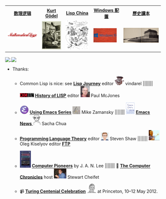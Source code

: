 <table>
  <tr>
  <th><a href="https://github.com/alaskasquirrel/mathematical-logic"> 数理逻辑 </a></th>
  <th><a href="https://github.com/alaskasquirrel/KurtGodel"> Kurt Gödel </a></th>
  <th><a href="https://github.com/alaskasquirrel/Lisp-China"> Lisp China </a></th>
  <th><a href="https://alaskasquirrel.github.io/post/windows/"> Windows 配置 </a></th>
  <th><a href="https://alaskasquirrel.github.io/post/culture/"> 歷史讀本 </a></th>
  <tr>
  <td><a href="https://github.com/alaskasquirrel/mathematical-logic"><img width="150px" src="./images/MathematicalLogic.png"/></a></td>
  <td><a href="https://github.com/alaskasquirrel/KurtGodel"><img width="75px" src="./images/KurtGodel.jpg"/></a></td>
  <td><a href="https://github.com/alaskasquirrel/Lisp-China"><img width="100px" src="./images/LandOfLisp.png"/></a></td>
  <td><a href="https://alaskasquirrel.github.io/post/windows/"><img width="75px" src="./images/windows.jpg"/></a></td>
  <td><a href="https://alaskasquirrel.github.io/post/culture/"><img width="175px" src="./images/城墙.jpg"/></a></td>
  </tr>
</table>

<a href="https://github.com/alaskasquirrel/Chinese-Podcasts">
  <img align="center" src="https://github-readme-stats.anuraghazra1.vercel.app/api/pin/?username=alaskasquirrel&repo=Chinese-Podcasts&theme=buefy" />
</a>

<a href="https://github.com/alaskasquirrel/Lisp-China">
  <img align="center" src="https://github-readme-stats.anuraghazra1.vercel.app/api/pin/?username=alaskasquirrel&repo=Lisp-China&theme=graywhite" />
</a>

- Thanks:

  * Common Lisp is nice: see <u>**[Lisp Journey](https://lisp-journey.gitlab.io/)**</u> editor <img width="30" src="./images/LispJourney.jpg"/> vindarel ||||||| <img width="45" src="./images/CHM.png"/> <u>**[History of LISP](http://www.softwarepreservation.org/projects/LISP)**</u> editor <img width="30" src="./images/McJones.jpg"/> Paul McJones

  * <img width="28" src="./images/EmacsLogo.png"/> <u>**[Using Emacs Series](https://cestlaz.github.io/stories/emacs/)**</u> <img width="25" src="./images/Zamansky.jpg"/> Mike Zamansky  |||||||  <img width="28" src="./images/EmacsNews.png"/> <u>**[Emacs News ](https://sachachua.com/blog/)**</u> <img width="25" src="./images/Chua.png"/>  Sacha Chua
  
  * <u>**[Programming Language Theory](https://steshaw.org/plt/)**</u> editor <img width="25" src="./images/steshaw.png"/>  Steven Shaw ||||||| <img width="35" src="./images/Oleg.jpg"/> Oleg Kiselyov editor <u>**[FTP](http://okmij.org/ftp/)**</u> 

  * <img width="35" src="./images/pioneers.jpg"> <u>**[Computer Pioneers](https://history.computer.org/pioneers/)**</u> by J. A. N. Lee ||||||| 🎥 <u>**[The Computer Chronicles](http://www.cheifet.com/)**</u> host <img width="40" src="./images/Cheifet.jpg"> Stewart Cheifet

  * 📹 <u>**[Turing Centenial Celebration](https://conifer.rhizome.org/mudd/turing/20180328150956/https://www.princeton.edu/turing//index.xml)**</u> <img width="30" src="./images/Turing.png"/> at Princeton, 10–12 May 2012.
